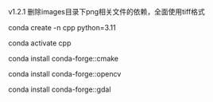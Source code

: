 v1.2.1 删除images目录下png相关文件的依赖，全面使用tiff格式

conda create -n cpp python=3.11

conda activate cpp

conda install conda-forge::cmake

conda install conda-forge::opencv

conda install conda-forge::gdal
